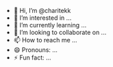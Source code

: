 - 👋 Hi, I’m @charitekk
- 👀 I’m interested in ...
- 🌱 I’m currently learning ...
- 💞️ I’m looking to collaborate on ...
- 📫 How to reach me ...
- 😄 Pronouns: ...
- ⚡ Fun fact: ...

<!---
charitekk/charitekk is a ✨ special ✨ repository because its `README.md` (this file) appears on your GitHub profile.
You can click the Preview link to take a look at your changes.
--->
